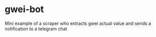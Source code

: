 # gwei-bot

Mini example of a scraper who extracts gwei actual value and sends a notification to a telegram chat